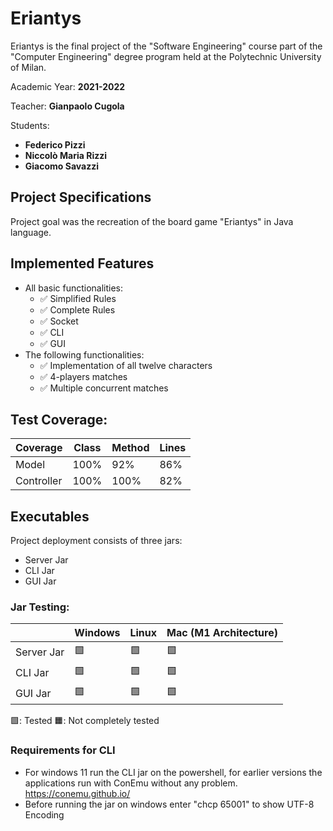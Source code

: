 # Eriantys
Eriantys is the final project of the "Software Engineering" course part of the "Computer Engineering" degree program held at the Polytechnic University of Milan.

Academic Year: **2021-2022**

Teacher: **Gianpaolo Cugola** 

Students: 
* **Federico Pizzi**
* **Niccolò Maria Rizzi**
* **Giacomo Savazzi**
          

## Project Specifications
Project goal was the recreation of the board game "Eriantys" in Java language.
## Implemented Features
* All basic functionalities:
  * &#9989; Simplified Rules
  * &#9989; Complete Rules
  * &#9989; Socket
  * &#9989; CLI
  * &#9989; GUI
* The following functionalities:
  * &#9989; Implementation of all twelve characters
  * &#9989; 4-players matches
  * &#9989; Multiple concurrent matches
  
## Test Coverage:


| Coverage   | Class | Method | Lines |
|------------|-------|--------|-------|
| Model      | 100%  | 92%    | 86%   |
| Controller | 100%  | 100%   | 82%   |

## Executables

Project deployment consists of three jars:
* Server Jar
* CLI Jar
* GUI Jar

### Jar Testing:
|            | Windows | Linux  |  Mac (M1 Architecture) |
|------------|---------|--------|-----------------------|
| Server Jar | &#129001; | &#129001; |   &#129001;                    |
| CLI Jar    |  &#129001; |  &#129001;|  &#129001;                    |
| GUI Jar    |  &#129001; | &#129001;|   &#129001;               |

&#129001;: Tested
&#128999;: Not completely tested

### Requirements for CLI
* For windows 11 run the CLI jar on the powershell, for earlier versions the applications run with ConEmu without any problem. https://conemu.github.io/
* Before running the jar on windows enter "chcp 65001" to show UTF-8 Encoding


